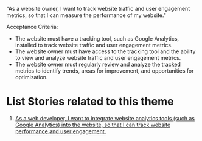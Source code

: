"As a website owner, I want to track website traffic and user engagement metrics, so that I can measure the performance of my website."

Acceptance Criteria:

* The website must have a tracking tool, such as Google Analytics, installed to track website traffic and user engagement metrics.
* The website owner must have access to the tracking tool and the ability to view and analyze website traffic and user engagement metrics.
* The website owner must regularly review and analyze the tracked metrics to identify trends, areas for improvement, and opportunities for optimization.


# List Stories related to this theme
1. [As a web developer, I want to integrate website analytics tools (such as Google Analytics) into the website, so that I can track website performance and user engagement.](https://github.com/amm33/mywebclass-agile-docs/blob/d735cf843620959bb2e2369cd26d475b107547c1/documentation/templates/theme/initiatives/epics/stories/story5.md)
